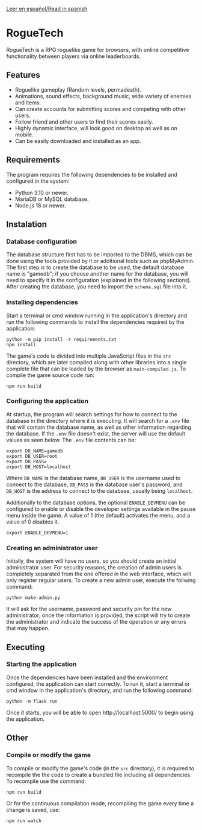 [Leer en español/Read in spanish](README.md)

# RogueTech

RogueTech is a RPG roguelike game for browsers, with online competitive functionality between players via online leaderboards.

## Features

* Roguelike gameplay (Random levels, permadeath).
* Animations, sound effects, background music, wide variety of enemies and items.
* Can create accounts for submitting scores and competing with other users.
* Follow friend and other users to find their scores easily.
* Highly dynamic interface, will look good on desktop as well as on mobile.
* Can be easily downloaded and installed as an app.

## Requirements

The program requires the following dependencies to be installed and configured in the system:

* Python 3.10 or newer.
* MariaDB or MySQL database.
* Node.js 18 or newer.

## Instalation

### Database configuration

The database structure first has to be imported to the DBMS, which can be done using the tools provided by it or additional tools such as phpMyAdmin. The first step is to create the database to be used, the default database name is "gamedb"; if you choose another name for the database, you will need to specify it in the configuration (explained in the following sections). After creating the database, you need to import the `schema.sql` file into it.

### Installing dependencies

Start a terminal or cmd window running in the application's directory and run the following commands to install the dependencies required by the application:

```
python -m pip install -r requirements.txt
npm install
```

The game's code is divided into multiple JavaScript files in the `src` directory, which are later compiled along with other libraries into a single complete file that can be loaded by the browser as `main-compiled.js`. To compile the game source code run:

```
npm run build
```

### Configuring the application

At startup, the program will search settings for how to connect to the database in the directory where it is executing. It will search for a `.env` file that will contain the database name, as well as other information regarding the database. If the `.env` file doesn't exist, the server will use the default values as seen below. The `.env` file contents can be:

```
export DB_NAME=gamedb
export DB_USER=root
export DB_PASS=
export DB_HOST=localhost
```

Where `DB_NAME` is the database name, `DB_USER` is the username used to connect to the database, `DB_PASS` is the database user's password, and `DB_HOST` is the address to connect to the database, usually being `localhost`.

Additionally to the database options, the optional `ENABLE_DEVMENU` can be configured to enable or disable the developer settings available in the pause menu inside the game. A value of 1 (the default) activates the menu, and a value of 0 disables it.

```
export ENABLE_DEVMENU=1
```

### Creating an administrator user

Initially, the system will have no users, so you should create an initial administrator user. For security reasons, the creation of admin users is completely separated from the one offered in the web interface, which will only register regular users. To create a new admin user, execute the follwing command:

```
python make-admin.py
```

It will ask for the username, password and security pin for the new administrator; once the information is provided, the script will try to create the administrator and indicate the success of the operation or any errors that may happen.

## Executing

### Starting the application

Once the dependencies have been installed and the environment configured, the application can start correctly. To run it, start a terminal or cmd window in the application's directory, and run the following command:

```
python -m flask run
```

Once it starts, you will be able to open http://localhost:5000/ to begin using the application.

## Other

### Compile or modify the game

To compile or modify the game's code (in the `src` directory), it is required to recompile the the code to create a bundled file including all dependencies. To recompile use the command:

```
npm run build
```

Or for the continuous compilation mode, recompiling the game every time a change is saved, use:

```
npm run watch
```
